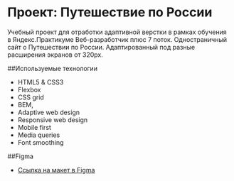 # Проект: Путешествие по России

Учебный проект для отработки адаптивной верстки в рамках обучения в Яндекс.Практикуме Веб-разработчик плюс 7 поток.
Одностраничный сайт о Путешествии по России. Адаптированный под разные расширения экранов от 320px.

##Используемые технологии
* HTML5 & CSS3
* Flexbox
* CSS grid
* BEM,
* Adaptive web design
* Responsive web design
* Mobile first
* Media queries
* Font smoothing

##Figma
* [Ссылка на макет в Figma](https://www.figma.com/file/5S2WSbEFL6awjVWJ0NWL8Q/Sprint-3_-Russia-_-desktop-mobile?node-id=28503%3A0)
